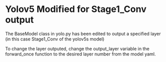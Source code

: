 # Yolov5 Modified for Stage1_Conv output

The BaseModel class in yolo.py has been edited to output a specified layer (in this case Stage1_Conv of the yolov5s model)

To change the layer outputed, change the output_layer variable in the forward_once function to the desired layer number from the model yaml.
